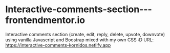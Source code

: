 # Interactive-comments-section---frontendmentor.io
Interactive comments section (create, edit, reply, delete, upvote, downvote) using vanilla Javascript and Boostrap mixed with my own CSS :D
URL: https://interactive-comments-kornidos.netlify.app

